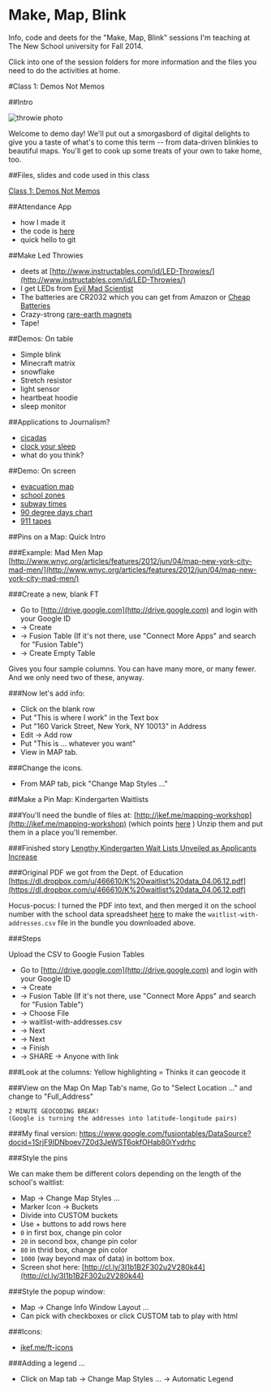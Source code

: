 Make, Map, Blink
==============

Info, code and deets for the "Make, Map, Blink" sessions I'm teaching at The New School university for Fall 2014.

Click into one of the session folders for more information and the files you need to do the activities at home.

#Class 1: Demos Not Memos

##Intro

![throwie photo](https://dl.dropboxusercontent.com/u/466610/blogelements/2-LED_Throwies.JPG)

Welcome to demo day! We'll put out a smorgasbord of digital delights to give you a taste of what's to come this term -- from data-driven blinkies to beautiful maps. You'll get to cook up some treats of your own to take home, too.

##Files, slides and code used in this class

[Class 1: Demos Not Memos](https://github.com/jkeefe/make-map-blink/tree/master/class-01)

##Attendance App

- how I made it
- the code is [here](https://github.com/jkeefe/projects-johnkeefe-net/blob/master/server.js)
- quick hello to git

##Make Led Throwies

- deets at [http://www.instructables.com/id/LED-Throwies/](http://www.instructables.com/id/LED-Throwies/)
- I get LEDs from [Evil Mad Scientist](http://shop.evilmadscientist.com/productsmenu/partsmenu/383-allled?qh=YTo0OntpOjA7czo0OiJsZWRzIjtpOjE7czozOiJsZWQiO2k6MjtzOjY6ImxlZHMnLCI7aTozO3M6NToibGVkJ3MiO30%3D)
- The batteries are CR2032 which you can get from Amazon or [Cheap Batteries](http://www.cheap-batteries.com/cn.html)
- Crazy-strong [rare-earth magnets](http://www.amazon.com/BYKES-Neodymium-Extremly-Powerful-Refrigerator/dp/B00I53PPS6/ref=sr_1_18?s=industrial&ie=UTF8&qid=1409539170&sr=1-18&keywords=bykes+technologies%C2%AE)
- Tape!

##Demos: On table

* Simple blink
* Minecraft matrix
* snowflake
* Stretch resistor
* light sensor
* heartbeat hoodie
* sleep monitor

##Applications to Journalism?

- [cicadas](http://project.wnyc.org/cicadas/)
- [clock your sleep](http://project.wnyc.org/sleep/)
- what do you think?

##Demo: On screen

- [evacuation map](http://project.wnyc.org/hurricane-zones/hurricane-zones.html)
- [school zones](http://project.wnyc.org/speed-zones/)
- [subway times](http://project.wnyc.org/transit-time/)
- [90 degree days chart](http://project.wnyc.org/90-degree-days/)
- [911 tapes](http://project.wnyc.org/convent-fire/)

##Pins on a Map: Quick Intro

###Example: Mad Men Map
[http://www.wnyc.org/articles/features/2012/jun/04/map-new-york-city-mad-men/](http://www.wnyc.org/articles/features/2012/jun/04/map-new-york-city-mad-men/)

###Create a new, blank FT

- Go to [http://drive.google.com](http://drive.google.com) and login with your Google ID
- -> Create
- -> Fusion Table (If it's not there, use "Connect More Apps" and search for "Fusion Table")
- -> Create Empty Table

Gives you four sample columns. You can have many more, or many fewer. And we only need two of these, anyway. 

###Now let's add info:

- Click on the blank row
- Put "This is where I work" in the Text box
- Put "160 Varick Street, New York, NY 10013" in Address
- Edit -> Add row
- Put "This is ... whatever you want"
- View in MAP tab.

###Change the icons.

- From MAP tab, pick "Change Map Styles ..."

##Make a Pin Map: Kindergarten Waitlists

###You'll need the bundle of files at: 
[http://jkef.me/mapping-workshop](http://jkef.me/mapping-workshop) (which points [here](https://github.com/jkeefe/mapping-workshop-data/archive/master.zip) ) Unzip them and put them in a place you'll remember.

###Finished story
[Lengthy Kindergarten Wait Lists Unveiled as Applicants Increase](http://www.wnyc.org/articles/wnyc-news/2012/apr/06/kindergarten-applicants-continue-grow-another-year-long-waiting-lists/)

###Original PDF we got from the Dept. of Education
[https://dl.dropbox.com/u/466610/K%20waitlist%20data_04.06.12.pdf](https://dl.dropbox.com/u/466610/K%20waitlist%20data_04.06.12.pdf)

Hocus-pocus: I turned the PDF into text, and then merged it on the school number with the school data spreadsheet [here](http://schools.nyc.gov/Offices/EnterpriseOperations/DIIT/OOD/default.htm) to make the `waitlist-with-addresses.csv` file in the bundle you downloaded above.

###Steps

Upload the CSV to Google Fusion Tables
   
- Go to [http://drive.google.com](http://drive.google.com) and login with your Google ID
- -> Create
- -> Fusion Table (If it's not there, use "Connect More Apps" and search for "Fusion Table")
- -> Choose File
- -> waitlist-with-addresses.csv
- -> Next
- -> Next
- -> Finish
- -> SHARE -> Anyone with link

###Look at the columns: 
Yellow highlighting = Thinks it can geocode it

###View on the Map
On Map Tab's name, Go to "Select Location ..." and change to "Full_Address" 

    2 MINUTE GEOCODING BREAK!
	(Google is turning the addresses into latitude-longitude pairs)

###My final version: 
https://www.google.com/fusiontables/DataSource?docid=1SrjF9IDNboev7Z0d3JeWST6okfOHab80iYvdrhc

###Style the pins 

We can make them be different colors depending on the length of the school's waitlist:

- Map -> Change Map Styles ...
- Marker Icon -> Buckets
- Divide into CUSTOM buckets
- Use + buttons to add rows here
- `0` in first box, change pin color
- `20` in second box, change pin color
- `80` in thrid box, change pin color
- `1000` (way beyond max of data) in bottom box.
- Screen shot here: [http://cl.ly/3I1b1B2F302u2V280k44](http://cl.ly/3I1b1B2F302u2V280k44)

###Style the popup window:

- Map -> Change Info Window Layout ...
- Can pick with checkboxes or click CUSTOM tab to play with html

###Icons:

- [jkef.me/ft-icons](http://jkef.me/ft-icons)

###Adding a legend ... 

- Click on Map tab -> Change Map Styles ... -> Automatic Legend



